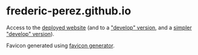 # frederic-perez.github.io

Access to the [deployed website](https://frederic-perez.github.io/) (and to a ["develop" version](https://frederic-perez.github.io/index-develop.html), and a [simpler "develop" version](https://frederic-perez.github.io/index-develop-networks.html)). 

Favicon generated using [favicon generator](https://favicon.io/favicon-generator/).
